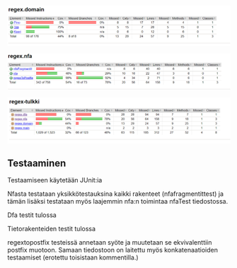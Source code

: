 ![Image of jacoco-regex-domain](https://github.com/Vekkumasa/regex_tulkki-tiralab/blob/master/dokumentointi/kuvat/jacoco-regex-domain.png)

![Image of jacoco-regex-nfa](https://github.com/Vekkumasa/regex_tulkki-tiralab/blob/master/dokumentointi/kuvat/jacoco-regex-nfa.png)

![Image of jacoco-regex-tulkki](https://github.com/Vekkumasa/regex_tulkki-tiralab/blob/master/dokumentointi/kuvat/jacoco-regex-tulkki.png)

## Testaaminen

Testaamiseen käytetään JUnit:ia

Nfasta testataan yksikkötestauksina kaikki rakenteet (nfafragmentittest) ja tämän lisäksi testataan myös laajemmin nfa:n toimintaa
nfaTest tiedostossa.

Dfa testit tulossa

Tietorakenteiden testit tulossa

regextopostfix testeissä annetaan syöte ja muutetaan se ekvivalenttiin postfix muotoon. Samaan tiedostoon on laitettu myös konkatenaatioiden
testaamiset (erotettu toisistaan kommentilla.)  
